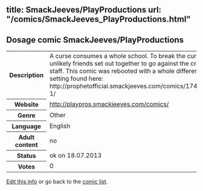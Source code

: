 title: SmackJeeves/PlayProductions
url: "/comics/SmackJeeves_PlayProductions.html"
---
Dosage comic SmackJeeves/PlayProductions
-----------------------------------------

<p id="msg"></p>
<script type="text/javascript">
if (window.location.search === '?edit_info_mail=sent_ok') {
  var elem = document.getElementById("msg");
  elem.innerHTML = 'Edited information sucessfully sent for review, which is usually done daily. Thanks!';
  elem.className = 'ok';
}
</script>
<table class="comicinfo">
<tr>
<th>Description</th><td>A curse consumes a whole school. To break the curse a group of unlikely friends set out together to go against the crazy school staff. This comic was rebooted with a whole different story and setting found here: http://prophetofficial.smackjeeves.com/comics/1743932/volume-1/</td>
</tr>
<tr>
<th>Website</th><td><a href="http://playpros.smackjeeves.com/comics/">http://playpros.smackjeeves.com/comics/</a></td>
</tr>
<tr>
<th>Genre</th><td>Other</td>
</tr>
<tr>
<th>Language</th><td>English</td>
</tr>
<tr>
<th>Adult content</th><td>no</td>
</tr>
<tr>
<th>Status</th><td>ok on 18.07.2013</td>
</tr>
<tr>
<th>Votes</th><td>0</td>
</tr>
</table>

[Edit this info](SmackJeeves_PlayProductions_edit.html) or go back to the [comic list](../comic-index.html).
